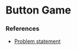 # Button Game

### References
* [Problem statement](https://docs.google.com/document/d/1r4QwJAtN7kaeAS_mA7D_NXPxzRPennGCn3tJq5zDKIs/edit)
